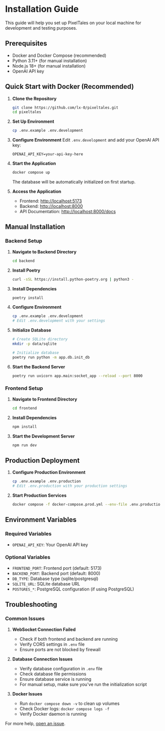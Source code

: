 # Installation Guide

This guide will help you set up PixelTales on your local machine for development and testing purposes.

## Prerequisites

- Docker and Docker Compose (recommended)
- Python 3.11+ (for manual installation)
- Node.js 18+ (for manual installation)
- OpenAI API key

## Quick Start with Docker (Recommended)

1. **Clone the Repository**

   ```bash
   git clone https://github.com/lx-0/pixeltales.git
   cd pixeltales
   ```

2. **Set Up Environment**

   ```bash
   cp .env.example .env.development
   ```

3. **Configure Environment**
   Edit `.env.development` and add your OpenAI API key:

   ```env
   OPENAI_API_KEY=your-api-key-here
   ```

4. **Start the Application**

   ```bash
   docker compose up
   ```

   The database will be automatically initialized on first startup.

5. **Access the Application**
   - Frontend: <http://localhost:5173>
   - Backend: <http://localhost:8000>
   - API Documentation: <http://localhost:8000/docs>

## Manual Installation

### Backend Setup

1. **Navigate to Backend Directory**

   ```bash
   cd backend
   ```

2. **Install Poetry**

   ```bash
   curl -sSL https://install.python-poetry.org | python3 -
   ```

3. **Install Dependencies**

   ```bash
   poetry install
   ```

4. **Configure Environment**

   ```bash
   cp .env.example .env.development
   # Edit .env.development with your settings
   ```

5. **Initialize Database**

   ```bash
   # Create SQLite directory
   mkdir -p data/sqlite

   # Initialize database
   poetry run python -m app.db.init_db
   ```

6. **Start the Backend Server**

   ```bash
   poetry run uvicorn app.main:socket_app --reload --port 8000
   ```

### Frontend Setup

1. **Navigate to Frontend Directory**

   ```bash
   cd frontend
   ```

2. **Install Dependencies**

   ```bash
   npm install
   ```

3. **Start the Development Server**

   ```bash
   npm run dev
   ```

## Production Deployment

1. **Configure Production Environment**

   ```bash
   cp .env.example .env.production
   # Edit .env.production with your production settings
   ```

2. **Start Production Services**

   ```bash
   docker compose -f docker-compose.prod.yml --env-file .env.production up -d
   ```

## Environment Variables

### Required Variables

- `OPENAI_API_KEY`: Your OpenAI API key

### Optional Variables

- `FRONTEND_PORT`: Frontend port (default: 5173)
- `BACKEND_PORT`: Backend port (default: 8000)
- `DB_TYPE`: Database type (sqlite/postgresql)
- `SQLITE_URL`: SQLite database URL
- `POSTGRES_*`: PostgreSQL configuration (if using PostgreSQL)

## Troubleshooting

### Common Issues

1. **WebSocket Connection Failed**
   - Check if both frontend and backend are running
   - Verify CORS settings in `.env` file
   - Ensure ports are not blocked by firewall

2. **Database Connection Issues**
   - Verify database configuration in `.env` file
   - Check database file permissions
   - Ensure database service is running
   - For manual setup, make sure you've run the initialization script

3. **Docker Issues**
   - Run `docker compose down -v` to clean up volumes
   - Check Docker logs: `docker compose logs -f`
   - Verify Docker daemon is running

For more help, [open an issue](https://github.com/lx-0/pixeltales/issues).
